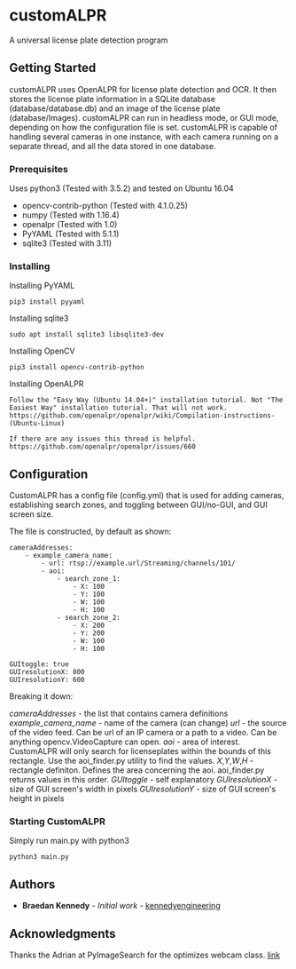# customALPR

A universal license plate detection program

## Getting Started

customALPR uses OpenALPR for license plate detection and OCR. It then stores the license plate information
in a SQLite database (database/database.db) and an image of the license plate (database/Images). customALPR can run in headless mode, or GUI mode, depending on
how the configuration file is set. customALPR is capable of handling several cameras in one instance, with each camera running on a 
separate thread, and all the data stored in one database.

### Prerequisites

Uses python3 (Tested with 3.5.2) and tested on Ubuntu 16.04

 - opencv-contrib-python (Tested with 4.1.0.25)
 - numpy		 (Tested with 1.16.4)
 - openalpr		 (Tested with 1.0)	
 - PyYAML		 (Tested with 5.1.1)
 - sqlite3		 (Tested with 3.11)

### Installing

Installing PyYAML
```
pip3 install pyyaml
```

Installing sqlite3
```
sudo apt install sqlite3 libsqlite3-dev
```

Installing OpenCV
```
pip3 install opencv-contrib-python
```

Installing OpenALPR
```
Follow the "Easy Way (Ubuntu 14.04+)" installation tutorial. Not "The Easiest Way" installation tutorial. That will not work.
https://github.com/openalpr/openalpr/wiki/Compilation-instructions-(Ubuntu-Linux)
```
```
If there are any issues this thread is helpful. https://github.com/openalpr/openalpr/issues/660
```

## Configuration

CustomALPR has a config file (config.yml) that is used for adding cameras, establishing search zones, and toggling between GUI/no-GUI, and GUI screen size.

The file is constructed, by default as shown:
```
cameraAddresses:
	- example_camera_name:
		- url: rtsp://example.url/Streaming/channels/101/
		- aoi:
			- search_zone_1:
				- X: 100
				- Y: 100
				- W: 100
				- H: 100
			- search_zone_2:
				- X: 200
				- Y: 200
				- W: 100
				- H: 100

GUItoggle: true
GUIresolutionX: 800
GUIresolutionY: 600
```
Breaking it down:

*cameraAddresses* - the list that contains camera definitions
*example_camera_name* - name of the camera (can change)
*url* - the source of the video feed. Can be url of an IP camera or a path to a video. Can be anything opencv.VideoCapture can open.
*aoi* - area of interest. CustomALPR will only search for licenseplates within the bounds of this rectangle. Use the aoi_finder.py utility to find the values.
*X*,*Y*,*W*,*H* - rectangle definiton. Defines the area concerning the aoi. aoi_finder.py returns values in this order.
*GUItoggle* - self explanatory
*GUIresolutionX* - size of GUI screen's width in pixels
*GUIresolutionY* - size of GUI screen's height in pixels

### Starting CustomALPR

Simply run main.py with python3
```
python3 main.py
```
## Authors

* **Braedan Kennedy** - *Initial work* - [kennedyengineering](https://github.com/kennedyengineering)

## Acknowledgments

Thanks the Adrian at PyImageSearch for the optimizes webcam class. [link](https://www.pyimagesearch.com/2015/12/21/increasing-webcam-fps-with-python-and-opencv/)
